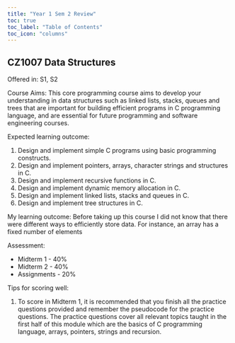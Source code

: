 ```yaml
---
title: "Year 1 Sem 2 Review"
toc: true
toc_label: "Table of Contents"
toc_icon: "columns"
---
```


## CZ1007 Data Structures

Offered in: S1, S2

Course Aims:
This core programming course aims to develop your understanding in data structures such as linked lists,
stacks, queues and trees that are important for building efficient programs in C programming language,
and are essential for future programming and software engineering courses.

Expected learning outcome:
1. Design and implement simple C programs using basic programming constructs.
2. Design and implement pointers, arrays, character strings and structures in C.  
3. Design and implement recursive functions in C.
4. Design and implement dynamic memory allocation in C.
5. Design and implement linked lists, stacks and queues in C.
6. Design and implement tree structures in C.

My learning outcome:
Before taking up this course I did not know that there were different ways to efficiently store data. For instance, an array has a fixed number of elements 

Assessment: 
* Midterm 1 - 40% 
* Midterm 2 - 40% 
* Assignments - 20% 

Tips for scoring well:
1. To score in Midterm 1, it is recommended that you finish all the practice questions provided and remember the pseudocode for the practice questions. The practice questions cover all relevant topics taught in the first half of this module which are the basics of C programming language, arrays, pointers, strings and recursion.